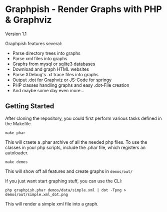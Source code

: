 Graphpish - Render Graphs with PHP & Graphviz
=============================================

Version 1.1

Graphpish features several:

- Parse directory trees into graphs
- Parse xml files into graphs
- Graphs from mysql or sqlite3 databases
- Download and graph HTML websites
- Parse XDebug's .xt trace files into graphs
- Output .dot for Graphviz or JS-Code for springy
- PHP classes handling graphs and easy .dot-File creation
- And maybe some day even more...

Getting Started
---------------

After cloning the repository, you could first perform various tasks defined in the Makefile. 

	make phar

This will craete a .phar archive of all the needed php files. To use the classes in your php scripts, include the .phar file, which registers an autoloader. 

	make demos

This will show off all features and create graphs in `demos/out/`

If you just want start graphing stuff, you can use the CLI:

	php graphpish.phar demos/data/simple.xml | dot -Tpng > demos/out/simple.xml_dot.png

This will render a simple xml file into a graph. 

